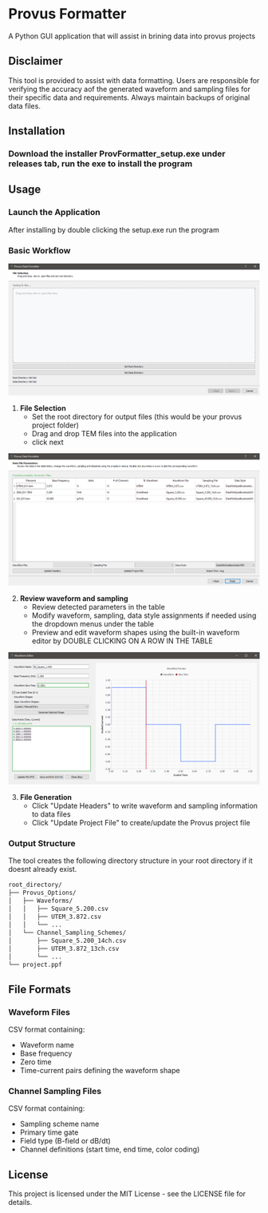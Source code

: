 # Provus Formatter

A Python GUI application that will assist in brining data into provus projects



## Disclaimer

This tool is provided to assist with data formatting. Users are responsible for verifying the accuracy aof the generated waveform and sampling files for their specific data and requirements. Always maintain backups of original data files.


## Installation


### Download the installer ProvFormatter_setup.exe under releases tab, run the exe to install the program

## Usage

### Launch the Application

After installing by double clicking the setup.exe run the program

### Basic Workflow

![Main UI](assets/mainui.png) 

1. **File Selection**
   - Set the root directory for output files (this would be your provus project folder)
   - Drag and drop TEM files into the application
   - click next


![Table UI with Data Files](assets/tableUI.png)


2. **Review waveform and sampling**
   - Review detected parameters in the table
   - Modify waveform, sampling, data style assignments if needed using the dropdown menus under the table
   - Preview and edit waveform shapes using the built-in waveform editor by DOUBLE CLICKING ON A ROW IN THE TABLE


![Waveform Editor](assets/waveformedit.png)

3. **File Generation**
   - Click "Update Headers" to write waveform and sampling information to data files
   - Click "Update Project File" to create/update the Provus project file



### Output Structure

The tool creates the following directory structure in your root directory if it doesnt already exist.

```
root_directory/
├── Provus_Options/
│   ├── Waveforms/
│   │   ├── Square_5.200.csv
│   │   ├── UTEM_3.872.csv
│   │   └── ...
│   └── Channel_Sampling_Schemes/
│       ├── Square_5.200_14ch.csv
│       ├── UTEM_3.872_13ch.csv
│       └── ...
└── project.ppf
```

## File Formats

### Waveform Files
CSV format containing:
- Waveform name
- Base frequency
- Zero time
- Time-current pairs defining the waveform shape

### Channel Sampling Files
CSV format containing:
- Sampling scheme name
- Primary time gate
- Field type (B-field or dB/dt)
- Channel definitions (start time, end time, color coding)

## License

This project is licensed under the MIT License - see the LICENSE file for details.
